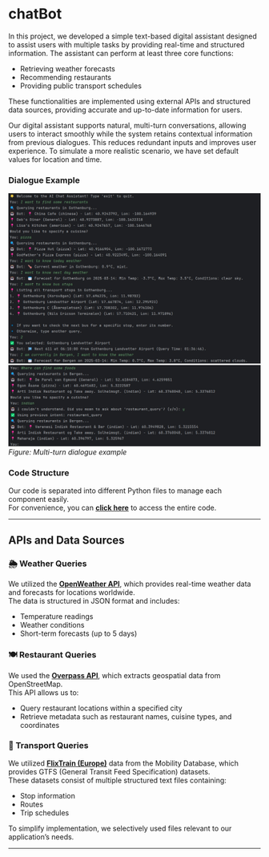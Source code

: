 # chatBot

In this project, we developed a simple text-based digital assistant designed to assist users with multiple tasks by providing real-time and structured information. The assistant can perform at least three core functions:

- Retrieving weather forecasts  
- Recommending restaurants  
- Providing public transport schedules

These functionalities are implemented using external APIs and structured data sources, providing accurate and up-to-date information for users.

Our digital assistant supports natural, multi-turn conversations, allowing users to interact smoothly while the system retains contextual information from previous dialogues. This reduces redundant inputs and improves user experience. To simulate a more realistic scenario, we have set default values for location and time.

### Dialogue Example

![Dialogue example 1](a7_example1.png)  
![Dialogue example 2](a7_example2.png)  
*Figure: Multi-turn dialogue example*

### Code Structure

Our code is separated into different Python files to manage each component easily.  
For convenience, you can [**click here**](https://drive.google.com/drive/folders/1kFwkY2WeDs6Mgj4OYaNBuPQS2012BjIO?usp=sharing) to access the entire code.

---

## APIs and Data Sources

### 🌦️ Weather Queries

We utilized the [**OpenWeather API**](https://openweathermap.org/api), which provides real-time weather data and forecasts for locations worldwide.  
The data is structured in JSON format and includes:

- Temperature readings  
- Weather conditions  
- Short-term forecasts (up to 5 days)

### 🍽️ Restaurant Queries

We used the [**Overpass API**](https://dev.overpass-api.de/overpass-doc/en/index.html), which extracts geospatial data from OpenStreetMap.  
This API allows us to:

- Query restaurant locations within a specified city  
- Retrieve metadata such as restaurant names, cuisine types, and coordinates

### 🚆 Transport Queries

We utilized [**FlixTrain (Europe)**](https://mobilitydatabase.org/feeds/gtfs/tld-651) data from the Mobility Database, which provides GTFS (General Transit Feed Specification) datasets.  
These datasets consist of multiple structured text files containing:

- Stop information  
- Routes  
- Trip schedules

To simplify implementation, we selectively used files relevant to our application’s needs.

---
